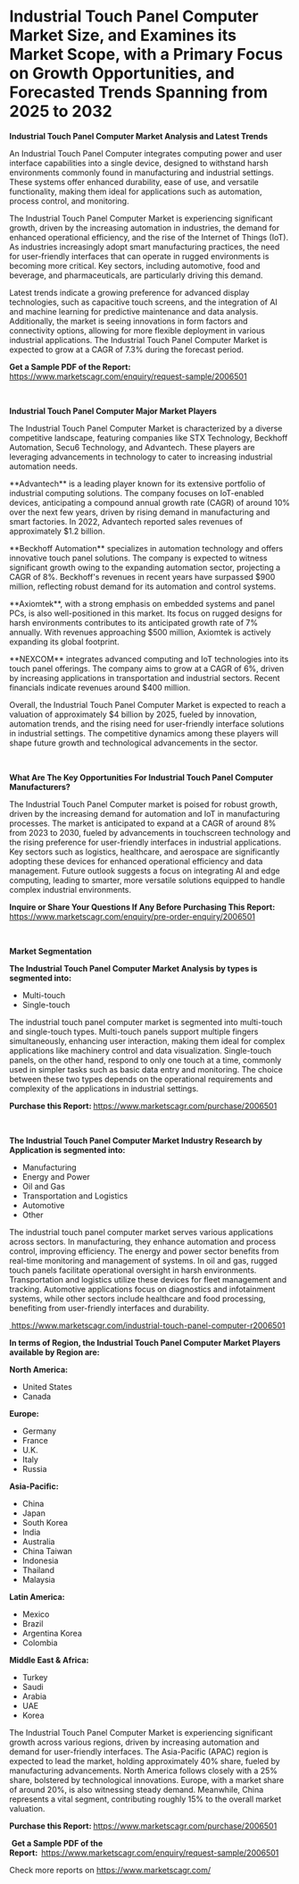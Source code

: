 <p><h1>Industrial Touch Panel Computer Market Size, and Examines its Market Scope, with a Primary Focus on Growth Opportunities, and Forecasted Trends Spanning from 2025 to 2032</h1></p><p><strong>Industrial Touch Panel Computer Market Analysis and Latest Trends</strong></p>
<p><p>An Industrial Touch Panel Computer integrates computing power and user interface capabilities into a single device, designed to withstand harsh environments commonly found in manufacturing and industrial settings. These systems offer enhanced durability, ease of use, and versatile functionality, making them ideal for applications such as automation, process control, and monitoring.</p><p>The Industrial Touch Panel Computer Market is experiencing significant growth, driven by the increasing automation in industries, the demand for enhanced operational efficiency, and the rise of the Internet of Things (IoT). As industries increasingly adopt smart manufacturing practices, the need for user-friendly interfaces that can operate in rugged environments is becoming more critical. Key sectors, including automotive, food and beverage, and pharmaceuticals, are particularly driving this demand.</p><p>Latest trends indicate a growing preference for advanced display technologies, such as capacitive touch screens, and the integration of AI and machine learning for predictive maintenance and data analysis. Additionally, the market is seeing innovations in form factors and connectivity options, allowing for more flexible deployment in various industrial applications. The Industrial Touch Panel Computer Market is expected to grow at a CAGR of 7.3% during the forecast period.</p></p>
<p><strong>Get a Sample PDF of the Report:&nbsp;</strong> <a href="https://www.marketscagr.com/enquiry/request-sample/2006501?utm_campaign=3368&utm_medium=2&utm_source=Github&utm_content=ia&utm_term=10042025&utm_id=industrial-touch-panel-computer">https://www.marketscagr.com/enquiry/request-sample/2006501</a></p>
<p>&nbsp;</p>
<p><strong>Industrial Touch Panel Computer Major Market Players</strong></p>
<p><p>The Industrial Touch Panel Computer Market is characterized by a diverse competitive landscape, featuring companies like STX Technology, Beckhoff Automation, Secu6 Technology, and Advantech. These players are leveraging advancements in technology to cater to increasing industrial automation needs.</p><p>**Advantech** is a leading player known for its extensive portfolio of industrial computing solutions. The company focuses on IoT-enabled devices, anticipating a compound annual growth rate (CAGR) of around 10% over the next few years, driven by rising demand in manufacturing and smart factories. In 2022, Advantech reported sales revenues of approximately $1.2 billion.</p><p>**Beckhoff Automation** specializes in automation technology and offers innovative touch panel solutions. The company is expected to witness significant growth owing to the expanding automation sector, projecting a CAGR of 8%. Beckhoff's revenues in recent years have surpassed $900 million, reflecting robust demand for its automation and control systems.</p><p>**Axiomtek**, with a strong emphasis on embedded systems and panel PCs, is also well-positioned in this market. Its focus on rugged designs for harsh environments contributes to its anticipated growth rate of 7% annually. With revenues approaching $500 million, Axiomtek is actively expanding its global footprint.</p><p>**NEXCOM** integrates advanced computing and IoT technologies into its touch panel offerings. The company aims to grow at a CAGR of 6%, driven by increasing applications in transportation and industrial sectors. Recent financials indicate revenues around $400 million.</p><p>Overall, the Industrial Touch Panel Computer Market is expected to reach a valuation of approximately $4 billion by 2025, fueled by innovation, automation trends, and the rising need for user-friendly interface solutions in industrial settings. The competitive dynamics among these players will shape future growth and technological advancements in the sector.</p></p>
<p>&nbsp;</p>
<p><strong>What Are The Key Opportunities For Industrial Touch Panel Computer Manufacturers?</strong></p>
<p><p>The Industrial Touch Panel Computer market is poised for robust growth, driven by the increasing demand for automation and IoT in manufacturing processes. The market is anticipated to expand at a CAGR of around 8% from 2023 to 2030, fueled by advancements in touchscreen technology and the rising preference for user-friendly interfaces in industrial applications. Key sectors such as logistics, healthcare, and aerospace are significantly adopting these devices for enhanced operational efficiency and data management. Future outlook suggests a focus on integrating AI and edge computing, leading to smarter, more versatile solutions equipped to handle complex industrial environments.</p></p>
<p><strong>Inquire or Share Your Questions If Any Before Purchasing This Report:</strong> <a href="https://www.marketscagr.com/enquiry/pre-order-enquiry/2006501?utm_campaign=3368&utm_medium=2&utm_source=Github&utm_content=ia&utm_term=10042025&utm_id=industrial-touch-panel-computer">https://www.marketscagr.com/enquiry/pre-order-enquiry/2006501</a></p>
<p>&nbsp;</p>
<p><strong>Market Segmentation</strong></p>
<p><strong>The Industrial Touch Panel Computer Market Analysis by types is segmented into:</strong></p>
<p><ul><li>Multi-touch</li><li>Single-touch</li></ul></p>
<p><p>The industrial touch panel computer market is segmented into multi-touch and single-touch types. Multi-touch panels support multiple fingers simultaneously, enhancing user interaction, making them ideal for complex applications like machinery control and data visualization. Single-touch panels, on the other hand, respond to only one touch at a time, commonly used in simpler tasks such as basic data entry and monitoring. The choice between these two types depends on the operational requirements and complexity of the applications in industrial settings.</p></p>
<p><strong>Purchase this Report:&nbsp;</strong><a href="https://www.marketscagr.com/purchase/2006501?utm_campaign=3368&utm_medium=2&utm_source=Github&utm_content=ia&utm_term=10042025&utm_id=industrial-touch-panel-computer">https://www.marketscagr.com/purchase/2006501</a></p>
<p>&nbsp;</p>
<p><strong>The Industrial Touch Panel Computer Market Industry Research by Application is segmented into:</strong></p>
<p><ul><li>Manufacturing</li><li>Energy and Power</li><li>Oil and Gas</li><li>Transportation and Logistics</li><li>Automotive</li><li>Other</li></ul></p>
<p><p>The industrial touch panel computer market serves various applications across sectors. In manufacturing, they enhance automation and process control, improving efficiency. The energy and power sector benefits from real-time monitoring and management of systems. In oil and gas, rugged touch panels facilitate operational oversight in harsh environments. Transportation and logistics utilize these devices for fleet management and tracking. Automotive applications focus on diagnostics and infotainment systems, while other sectors include healthcare and food processing, benefiting from user-friendly interfaces and durability.</p></p>
<p><a href="https://www.marketscagr.com/industrial-touch-panel-computer-r2006501?utm_campaign=3368&utm_medium=2&utm_source=Github&utm_content=ia&utm_term=10042025&utm_id=industrial-touch-panel-computer">&nbsp;https://www.marketscagr.com/industrial-touch-panel-computer-r2006501</a></p>
<p><strong>In terms of Region, the Industrial Touch Panel Computer Market Players available by Region are:</strong></p>
<p>
    <p> <strong> North America: </strong>
        <ul>
            <li>United States</li>
            <li>Canada</li>
        </ul>
        </p> 
    <p> <strong> Europe: </strong>
        <ul>
            <li>Germany</li>
            <li>France</li>
            <li>U.K.</li>
            <li>Italy</li>
            <li>Russia</li>
        </ul>
        </p> 
    <p> <strong> Asia-Pacific: </strong>
        <ul>
            <li>China</li>
            <li>Japan</li>
            <li>South Korea</li>
            <li>India</li>
            <li>Australia</li>
            <li>China Taiwan</li>
            <li>Indonesia</li>
            <li>Thailand</li>
            <li>Malaysia</li>
        </ul>
        </p> 
    <p> <strong> Latin America: </strong>
        <ul>
            <li>Mexico</li>
            <li>Brazil</li>
            <li>Argentina Korea</li>
            <li>Colombia</li>
        </ul>
        </p> 
    <p> <strong> Middle East & Africa: </strong>
        <ul>
            <li>Turkey</li>
            <li>Saudi</li>
            <li>Arabia</li>
            <li>UAE</li>
            <li>Korea</li>
        </ul>
    </p>
    </p>
<p><p>The Industrial Touch Panel Computer Market is experiencing significant growth across various regions, driven by increasing automation and demand for user-friendly interfaces. The Asia-Pacific (APAC) region is expected to lead the market, holding approximately 40% share, fueled by manufacturing advancements. North America follows closely with a 25% share, bolstered by technological innovations. Europe, with a market share of around 20%, is also witnessing steady demand. Meanwhile, China represents a vital segment, contributing roughly 15% to the overall market valuation.</p></p>
<p><strong>Purchase this Report: </strong><a href="https://www.marketscagr.com/purchase/2006501?utm_campaign=3368&utm_medium=2&utm_source=Github&utm_content=ia&utm_term=10042025&utm_id=industrial-touch-panel-computer">https://www.marketscagr.com/purchase/2006501</a></p>
<p>&nbsp;<strong>Get a Sample PDF of the Report:&nbsp;&nbsp;</strong><a href="https://www.marketscagr.com/enquiry/request-sample/2006501?utm_campaign=3368&utm_medium=2&utm_source=Github&utm_content=ia&utm_term=10042025&utm_id=industrial-touch-panel-computer">https://www.marketscagr.com/enquiry/request-sample/2006501</a></p>
<p><strong></strong></p>
<p>Check more reports on <a href="https://www.marketscagr.com/?utm_campaign=3368&utm_medium=2&utm_source=Github&utm_content=ia&utm_term=10042025&utm_id=industrial-touch-panel-computer">https://www.marketscagr.com/</a></p>